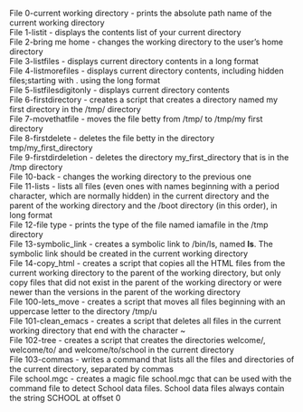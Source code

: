 File 0-current working directory - prints the absolute path name of the current working directory <br />
File 1-listit - displays the contents list of your current directory  <br />
File 2-bring me home - changes the working directory to the user’s home directory <br />
File 3-listfiles - displays current directory contents in a long format <br />
File 4-listmorefiles - displays current directory contents, including hidden files;starting with .  using the long format <br />
File 5-listfilesdigitonly - displays current directory contents <br />
File 6-firstdirectory - creates a script that creates a directory named my first directory in the /tmp/ directory <br />
File 7-movethatfile - moves the file betty from /tmp/ to /tmp/my first directory <br />
File 8-firstdelete - deletes the file betty in the directory tmp/my_first_directory <br />
File 9-firstdirdeletion - deletes the directory my_first_directory that is in the /tmp directory <br />
File 10-back - changes the working directory to the previous one <br />
File 11-lists - lists all files (even ones with names beginning with a period character, which are normally hidden) in the current directory and the parent of the working directory and the /boot directory (in this order), in long format <br />
File 12-file type - prints the type of the file named iamafile in the /tmp directory <br />
File 13-symbolic_link - creates a symbolic link to /bin/ls, named __ls__. The symbolic link should be created in the current working directory <br />
File 14-copy_html - creates a script that copies all the HTML files from the current working directory to the parent of the working directory, but only copy files that did not exist in the parent of the working directory or were newer than the versions in the parent of the working directory <br />
File 100-lets_move - creates a script that moves all files beginning with an uppercase letter to the directory /tmp/u <br />
File 101-clean_emacs - creates a script that deletes all files in the current working directory that end with the character ~ <br />
File 102-tree - creates a script that creates the directories welcome/, welcome/to/ and welcome/to/school in the current directory <br />
File 103-commas - writes a command that lists all the files and directories of the current directory, separated by commas <br />
File school.mgc - creates a magic file school.mgc that can be used with the command file to detect School data files. School data files always contain the string SCHOOL at offset 0 <br />

